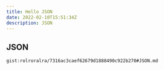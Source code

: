 ```yaml
---
title: Hello JSON
date: 2022-02-10T15:51:34Z
description: JSON
---
```


## JSON
`gist:rolroralra/7316ac3caef62679d1888490c922b270#JSON.md`
